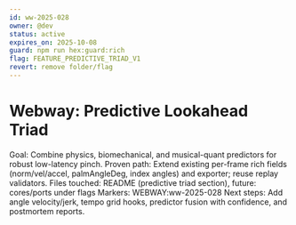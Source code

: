 ```yaml
---
id: ww-2025-028
owner: @dev
status: active
expires_on: 2025-10-08
guard: npm run hex:guard:rich
flag: FEATURE_PREDICTIVE_TRIAD_V1
revert: remove folder/flag
---
```


# Webway: Predictive Lookahead Triad
Goal: Combine physics, biomechanical, and musical-quant predictors for robust low-latency pinch.
Proven path: Extend existing per-frame rich fields (norm/vel/accel, palmAngleDeg, index angles) and exporter; reuse replay validators.
Files touched: README (predictive triad section), future: cores/ports under flags
Markers: WEBWAY:ww-2025-028
Next steps: Add angle velocity/jerk, tempo grid hooks, predictor fusion with confidence, and postmortem reports.
